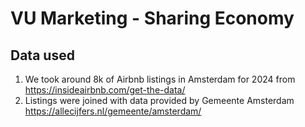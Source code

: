# VU Marketing - Sharing Economy

## Data used
1. We took around 8k of Airbnb listings in Amsterdam for 2024 from https://insideairbnb.com/get-the-data/
2. Listings were joined with data provided by Gemeente Amsterdam https://allecijfers.nl/gemeente/amsterdam/


